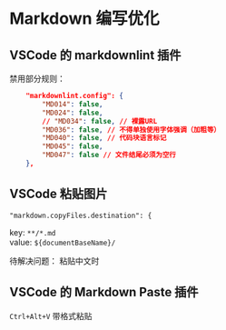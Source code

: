 # Markdown 编写优化

## VSCode 的 markdownlint 插件

禁用部分规则：

```json
    "markdownlint.config": {
        "MD014": false,
        "MD024": false,
        // "MD034": false, // 裸露URL
        "MD036": false, // 不得单独使用字体强调（加粗等）
        "MD040": false, // 代码块语言标记
        "MD045": false,
        "MD047": false // 文件结尾必须为空行
    },
```

## VSCode 粘贴图片

`"markdown.copyFiles.destination": {`

key: `**/*.md`  
value: `${documentBaseName}/`

待解决问题： 粘贴中文时

## VSCode 的 Markdown Paste 插件

`Ctrl+Alt+V` 带格式粘贴
